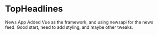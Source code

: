 # TopHeadlines
News App
Added Vue as the framework, and using newsapi for the news feed. 
Good start, need to add styling, and maybe other tweaks.
